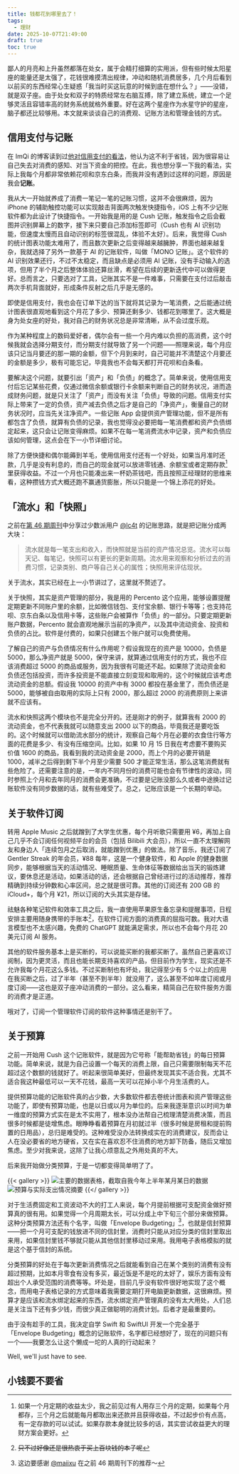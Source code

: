 ```yaml
---
title: 钱都花到哪里去了！
tags:
  - 理财
date: 2025-10-07T21:49:00
draft: true
toc: true
---
```


鄙人的月亮和上升虽然都落在处女，属于会精打细算的实用派，但有些时候太阳星座的能量还是太强了，花钱很难摸清出规律，冲动和随机消费居多，几个月后看到以前买的东西经常心生疑惑「我当时买这玩意的时候到底在想什么？」——没错，就是双子座。由于处女和双子的特质经常左右脑互搏，除了建立系统，建立一个足够灵活且容错率高的财务系统就格外重要。好在这两个星座作为水星守护的星座，脑子都还比较够用。本文就来谈谈自己的消费观、记账方法和管理金钱的方式。<!--more-->

## 信用支付与记账

在 ImQi 的博客读到过[他对信用支付的看法](https://imqi1.com/discuss/765#:~:text=%E7%AC%AC%E4%B8%80%E4%B8%AA%E5%B0%B1%E6%98%AF%E5%88%AB%E7%94%A8%E7%BE%8E%E5%9B%A2%E6%9C%88%E4%BB%98%EF%BC%8C%E7%B1%BB%E4%BC%BC%E7%9A%84%E6%9C%8D%E5%8A%A1%E8%BF%98%E6%9C%89%E6%8B%BC%E5%A4%9A%E5%A4%9A%E7%9A%84%E5%85%88%E7%94%A8%E5%90%8E%E4%BB%98%EF%BC%8C%E8%83%BD%E7%8E%B0%E4%BB%98%E6%AC%BE%E5%B0%B1%E4%BB%98%E6%AC%BE%E3%80%82)，他认为这不利于省钱，因为很容易让自己失去对消费的感知、对当下资金的把控。在此，我也想分享一下我的看法，实际上我每个月都非常依赖花呗和京东白条，而我并没有遇到过这样的问题，原因是我会**记账**。

我从大一开始就养成了消费一笔记一笔的记账习惯，这并不会很麻烦，因为 iPhone 的辅助触控功能可以实现敲击背面两次触发快捷指令，iOS 上有不少记账软件都为此设计了快捷指令。一开始我是用的是 Cush 记账，触发指令之后会截图并识别屏幕上的数字，接下来只要自己添加标签即可（Cush 也有 AI 识别功能，但速度太慢而且自动识别的标签很混乱，体验不太好）。后来，我觉得 Cush 的统计图表功能太难用了，而且数次更新之后变得越来越臃肿，界面也越来越复杂，我就选择了另外一款基于 AI 的记账软件，叫做「MONO 记账」。这个软件的 AI 识别效果还行，不过不太稳定，而且缺点是必须用 AI 记账，没有手动输入的选项，但用了半个月之后整体体验还算丝滑，希望在后续的更新迭代中可以做得更好。总而言之，只要选对了工具，记账其实不是一件难事，只需要在支付过后敲击两次手机背面就好，形成条件反射之后几乎是无感的。

即使是信用支付，我也会在订单下达的当下就将其记录为一笔消费，之后能通过统计图表很直观地看到这个月花了多少、预算还剩多少、钱都花到哪里了。这大概是身为处女座的好处，我对自己的财务状况总是非常清晰，从不会过度乐观。

作为某种程度上的数码爱好者，偶尔会有一些一个月内难以负担的高消费，这个时候我就会选择分期支付，而分期支付就导致了另一个问题——照理来说，每个月应该只记当月要还的那一期的金额，但下个月到来时，自己可能并不清楚这个月要还的金额是多少，极有可能忘记，毕竟我也不会每天都打开花呗和白条看。

要解决这个问题，就要引出「资产」和「负债」的概念了。简单来说，使用信用支付后忘记某些花费，仅通过微信余额或银行卡余额来判断自己的财务状况，进而造成财务问题，就是只关注了「资产」而没有关注「负债」导致的问题。信用支付实际上带来了一定的负债，资产减去负债之后才是自己的「净资产」，衡量自己的财务状况时，应当先关注净资产。一些记账 App 会提供资产管理功能，但不是所有都包含了负债，就算有负债的记录，我也觉得没必要把每一笔消费都和资产负债绑定起来，这只会让记账变得麻烦。如果不在每一笔消费流水中记录，资产和负债应该如何管理，这点会在下一小节详细讨论。

除了方便快捷和偶尔能薅到羊毛，使用信用支付还有一个好处，如果当月准时还款，几乎是没有利息的，而自己的现金就可以放进零钱通、余额宝或者定期存款[^1]里获得收益。不过一个月也只能凑出来一杯奶茶钱吧，而且按照正经理财的思维来看，这种攒钱方式大概还跑不赢通货膨胀，所以只能是一个锦上添花的好处。

## 「流水」和「快照」

之前在[第 46 期周刊](/posts/weekly/46/#关于记账)中分享过少数派用户 [@lc4t](https://sspai.com/u/lc4t0_0/updates) 的记账思路，就是把记账分成两大块：

> 流水就是每一笔支出和收入，而快照就是当前的资产情况总览。流水可以每天记、每笔记，快照可以有更长的更新周期。流水用来观察和分析过去的消费习惯，记录类别、商户等自己关心的属性；快照用来评估现状。

关于流水，其实已经在上一小节讲过了，这里就不赘述了。

关于快照，其实是资产管理的部分，我是用的 Percento 这个应用，能够设置提醒定期更新不同账户里的余额，比如微信钱包、支付宝余额、银行卡等等；也支持花呗、京东白条以及信用卡等，这些账户会被算作「负债」的一部分。只要定期更新账户数据，Percento 就会直观地展示当前的净资产，以及其中流动资金、投资和负债的占比。软件是付费的，如果只创建五个账户就可以免费使用。

了解自己的资产与负债情况有什么作用呢？假设我现在的资产是 10000，负债是 5000，那么净资产就是 5000，保守来讲，就算通过信用支付的方式，我也不应该消费超过 5000 的商品或服务，因为我很有可能还不起。如果除了流动资金和负债还包括投资，而许多投资是不能直接立刻变现和取用的，这个时候就应该考虑流动资金的总额。假设我 10000 的资产中有 3000 都投在基金里了，而负债还是 5000，能够被自由取用的实际上只有 2000，那么超过 2000 的消费原则上来讲就不应该有。

流水和快照这两个模块也不是完全分开的。还是刚才的例子，就算我有 2000 的流动资金，也不代表我就可以随意支出 2000 以下的商品，毕竟我还是要吃饭的。这个时候就可以借助流水部分的统计，观察自己每个月在必要的衣食住行等方面的花费是多少、有没有压缩空间。比如，如果 10 月 15 日我在考虑要不要购买价值 1600 的商品，我看到我的流动资金是 2000，而上个月的必要开销是 1000，减半之后得到剩下半个月至少需要 500 才能正常生活，那么这笔消费就有些危险了。还需要注意的是，一年内不同月份的消费可能也会有节律性的波动，同时参照上个月和去年同月的消费会更准确，不过要是记账没那么久或者中途换过记账软件没有同步数据的话，就有些难受了。总之，记账应该是一个长期的举动。

## 关于软件订阅

转用 Apple Music 之后就蹭到了大学生优惠，每个月听歌只需要用 ¥6，再加上自己几乎不会订阅任何视频平台的会员（包括 Bilibili 大会员），所以一直不太理解网友和身边人「连续包月之后取消，就能蹭到优惠」的做法。除了音乐，我还订阅了 Gentler Streak 的年会员，¥88 每年，这是一个健身软件，和 Apple 的健身数据同步，能够根据当天的活动情况、睡眠质量、生命体征等数据给出当天的锻炼建议，要休息还是活动，如果活动的话，还会根据自己曾经进行过的活动推荐，推荐精确到持续分钟数和心率区间，总之就是很可靠。其他的订阅还有 200 GB 的 iCloud+，每个月 ¥21，所以订阅的大头其实是存储。

祛魅各种笔记软件和效率工具之后，我一直使用苹果原生备忘录和提醒事项，日程安排主要用随身携带的手账本[^2]，在软件订阅方面的消费真的屈指可数。我对大语言模型也不太感兴趣，免费的 ChatGPT 就能满足需求，所以也不会每个月花 20 美元订阅 AI 服务。

其他的软件服务基本上是买断的，可以说能买断的我都买断了。虽然自己更喜欢订阅制，因为更灵活，而且也能长期支持喜欢的产品，但目前作为学生，现实还是不允许我每个月花这么多钱。不过买断制也有坏处，我记得至少有 5 个以上的应用在我买断之后，过了半年（甚至不到半年）就没用了，这么甚至不如年度订阅或月度订阅——这也是双子座冲动消费的一部分。这么看来，精简自己在软件服务方面的消费才是正道。

哦对了，订阅一个管理软件订阅的软件这种事情还是别干了。

## 关于预算

之前一开始用 Cush 这个记账软件，就是因为它号称「能帮助省钱」的每日预算功能。简单来说，就是为自己设置一个每天的消费上限，自己只需要限制每天不花超过这个数额的钱就好了。听起来很简单美好，但最终发现其实不适合我，尤其不适合我这种最低可以一天不花钱，最高一天可以花掉小半个月生活费的人。

提供预算功能的记账软件真的占少数，大多数软件都去卷统计图表和资产管理这些功能了，即使有预算功能，也是以日或以月为单位的。后来我逐渐意识以时间为单一维度的预算方式实在是太不实用了，根本没办法帮自己梳理清楚消费决策，而且很多时候都是徒增焦虑。眼睁睁看着预算在月初就过半（很多时候是房租和提前购置的日用品），总归是难受的。这种难受没办法转换成实在的消费建议，反而会让人在没必要省的地方硬省，又在实在喜欢忍不住消费的地方卸下防备，随后又增加焦虑。至少对我来说，这除了让我心烦意乱之外用处真的不大。

后来我开始做分类预算，于是一切都变得简单明了了。

{{< gallery >}}
![](https://image.guhub.cn/uPic/2025/10/klscfK.jpg "主要的数据表格，截取自我今年上半年某月某日的数据")
![](https://image.guhub.cn/uPic/2025/10/UFRbJe.jpg "预算与实际支出情况摘要")
{{</ gallery >}}

对于生活费固定和工资波动不大的打工人来说，每个月提前根据可支配资金做好预算真的很有用。如果觉得一个月周期太长，可以分成上中下旬三个部分来做预算。这种分类预算方法还有个名字，叫做「Envelope Budgeting」[^3]，也就是信封预算——把一个月可支配的钱放进不同的信封里，消费时只能从对应分类的信封里取出来用，如果信封里钱不够就只能从其他信封里移动过来用。我用电子表格模拟的就是这个基于信封的系统。

分类预算的好处在于每次更新消费情况之后就能看到自己在某个类别的消费有没有超过预期，比如本月零食有没有多买，最近饭是不是吃的太好了，娱乐方面有没有超出个人承受范围的消费等等。坏处是，目前几乎没有软件很好地实现了这个概念，而用电子表格记录的方式意味着我需要定期打开电脑更新数据，这很麻烦。预算才是应该和流水绑定起来的东西，流水绑定资产管理真的没有太大用处，人们总是关注当下还有多少钱，而很少真正做聪明的消费计划。后者才是最重要的。

由于没有趁手的工具，我决定自学 Swift 和 SwiftUI 开发一个完全基于「Envelope Budgeting」概念的记账软件，名字都已经想好了，现在的问题只有一个——我要怎么让这个懒成一坨的人真的行动起来？

Well, we'll just have to see.

## 小钱要不要省



[^1]: 如果一个月定期的收益太少，我之前见过有人用存三个月的定期，如果每个月都存，三个月之后就能每月都取出来还款并且获得收益，不过起步价有点高，有一定存款的可以试试。如果存款本身就比较多的话，其实尝试收益更大的理财方案会更好。

[^2]: ~~只不过好像还是很热衷于买上百块钱的本子呢~~

[^3]: 这边要感谢 [@maiixu](https://github.com/maiixu) 在之前 46 期周刊下的推荐～
